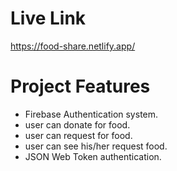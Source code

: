 # Live Link
https://food-share.netlify.app/
# Project Features
- Firebase Authentication system.
- user can donate for food.
- user can request for  food.
- user can see his/her request food.
- JSON Web Token authentication.



